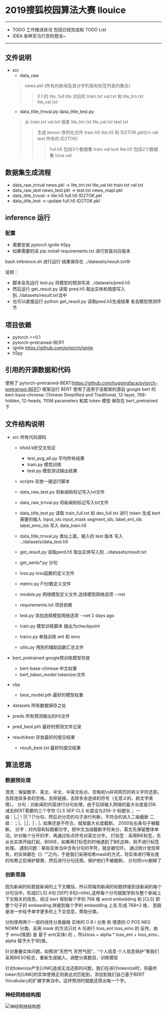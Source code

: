 # 2019搜狐校园算法大赛 llouice

---

+ TODO 工作推进状况 包括已经完成和 TODO List
+ IDEA 各种天马行空的想法~

---
## 文件说明
- src  
   - data_raw
   > news.pkl (所有的新闻及其分字列表和标签列表的集合)  
   >> 0.1 的 lite,  full lite 对应的
            train.txt val.txt 和 lite_trn.txt lite_val.txt
   - data_title_trnval.py data_title_test.py
   > 从 train.txt val.txt 或者 lite_trn.txt lite_val.txt  test.txt 
   >> 生成 tensor 序列化文件 train.h5 lite.h5 和 ID2TOK.pkl(trn val test 所有的 ID2TOK)
   >>> full.h5 包括3个数据集 train val test
   >>> lite.h5 包括2个数据集 trina val
   
## 数据集生成流程
+ data_raw_trnval news.pkl -> lite_trn.txt lite_val.txt train.txt val.txt  
+ data_raw_test   news_test.pkl -> test.txt news_mapl.pkl  
+ data_title_trnval -> lite.h5  full.h5 ID2TOK.pkl  
+ data_title_test   -> update full.h5 ID2TOK.pkl

## inference 运行
### 配置
- 需要安装 pytorch ignite h5py
- 如果需要的话 pip install requirements.txt 进行安装对应版本

bash inference.sh 进行运行
结果保存在 ../datasets/result.txt中

说明：
- 脚本会先运行 test.py 将模型的预测写进 ../datasets/pred.h5
- 然后运行 get_result.py 读取 pred.h5 取出实体和情感写入到../datasets/result.txt当中
- 也可以直接运行 python get_result.py 读取pred.h5生成结果 省去模型预测环节


## 项目依赖
* pytorch >=0.1
* pytorch-pretrained-BERT
* ignite https://github.com/pytorch/ignite
* h5py


## 引用的开源数据和代码
   使用了 pytorch-pretrained-BERT(https://github.com/huggingface/pytorch-pretrained-BERT) 框架运行 BERT
   使用了适用于该框架的源自 google bert 的 bert-base-chinese: Chinese Simplified and Traditional, 12-layer, 768-hidden, 12-heads, 110M parameters
   和其 token 模型 保存在 bert_pretrained 下

## 文件结构说明
- src	所有代码源码      
	- kfold	k折交叉验证	
		- test_avg_all.py	平均所有结果
		- train.py	模型训练
		- test.py	模型测试输出结果

	- scripts	存放一键运行脚本

	- data_raw_test.py	将新闻和标记写入txt文件
	- data_raw_trnval.py	将新闻和标记写入txt文件
	- data_title_test.py	读取 train_full.txt 和 dev_full.txt 进行 token 生成 bert 需要的输入 input_ids
							input_mask segment_ids, label_ent_ids label_emo_ids 写入 data_train.h5
	- data_title_trnval.py	类似上面，输入的 test 版本 写入 ../datasets/data_test.h5
	- get_result.py	读取perd.h5 取出实体写入到 ../datasets/result.txt
	- get_sents*.py	分句
	- loss.py	loss函数的定义文件
	- metric.py	F1分数定义文件
	- models.py	网络模型定义文件,选择模型网络选项 --net
	- requirements.txt	项目依赖
	- test.py	添加选择模型网络选项 --net	2 days ago
	- train.py	模型训练脚本 输出为checkpoint
	- trainx.py	单独训练 ent 和 emo
	- utils.py	用到的辅助函数汇总文件

- bert_pretrained google预训练模型存放
	- bert-base-chinese 中文权重
	- bert_token_model tokenizer文件

- ckp
	- best_model.pth 最好的模型权重
- datasets	所有数据保存之处

- preds	所有预测输出的h5文件

- pred_best.pth  最好的预测文件记录
- result/best 存放最好的提交结果
	- result_best.txt 最好的提交结果

## 算法思路
### 数据预处理
清洗：保留数字、英文、中文、中英文标点、空格和\n并将网页的转义字符还原。去除连续多余的空格。去除链接。去除多余连续的符号（无意义的、颜文字表情）。
分句：对新闻的内容进行分句处理，由于后续输入网络的最大长度是256.  减去BERT需要的三个字符 CLS SEP CLS 长度设为256-3-标题长；
一级：|｡|！|\!|？|\?分句，然后对分完的句子进行判断，不符合的进入二级截断
二级：；|、|,|，|﹔|､ 
如果还是不符合，就按最大长度截断。 2000左右条句子被截断。
分字：对内容和标题都分字。把中文当成截断字符来分，英文先保留整体单词。针对每个分开的字，再通过标点符号对英文分字。
打标签：采用BIE标签，先从长实体开始打起，BIIIIIIE，如果再打标签的时候遇到了BIE这种，则不进行标签处理。
遇到问题：某些实体当中含有分句的字符，就会被切开。 通过统计发现带有，的实体都在《》“”之内，于是我们采用哈希mask的方式，将实体进行等长度的哈希之后保护替换，然后进行分句还原。保护他们不被截断。 分句将\n\r删掉了

### 创新思路
因为新闻的标题是新闻的上下文概括，所以将每则新闻的标题拼接到该新闻的每个分句当中，形成[CLS] A句 [SEP] B句(=title),这样每个分句就能学到与整个新闻上下文相关的信息。经过 bert 得到每个字的 768 维 word embedding 和 [CLS] 即整个句子的 embeeding 拼接到每个字的 embedding 上去 形成 768*2 维， 思路是进一步给予单字更多的上下文信息，帮助分类。

分别使用两个一层的线性分类器做 实体的 O B I 分类 和 情感的 O POS NEG NORM 分类。且用 mask 的方法只对 A 句进行 loss_ent loss_emo 的 反传，由于 emo(情感) 是 基于 ent(实体) 的 ，所以loss = alpha * loss_ent + loss_emo， alpha 赋予大于1的值。

针对重叠实体问题，如预测“天然气 天然气田”，“个人信息 个人信息保护”等我们采用BIESO标志，重新生成输入，调整分类数目，训练模型

针对tokenize产生[UNK]造成无法还原的问题，我们在进行tokenize时，将最终token为[UNK]的实体使用正则表达式匹配到，添加到我们自己基于BERT Vocabulary的扩展字典当中。这样预测时就能还原出每一个字。

### 神经网络结构图
![神经网络结构图](http://wx1.sinaimg.cn/large/e8f43d1ely1g39w4lg4ebj20h90a3mxc.jpg)

